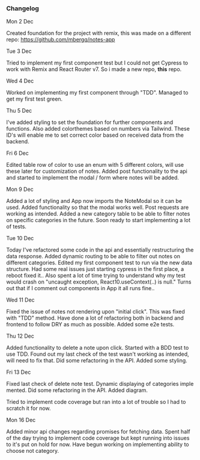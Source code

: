 ### Changelog

Mon 2 Dec

Created foundation for the project with remix, this was made on a different repo:
https://github.com/mbergq/notes-app

Tue 3 Dec

Tried to implement my first component test but I could not get Cypress to work with
Remix and React Router v7. So i made a new repo, **this** repo.

Wed 4 Dec

Worked on implementing my first component through "TDD". Managed to get my
first test green.

Thu 5 Dec

I've added styling to set the foundation for further components and functions. Also
added colorthemes based on numbers via Tailwind. These ID's will enable me to set
correct color based on received data from the backend.

Fri 6 Dec

Edited table row of color to use an enum with 5 different colors, will use these
later for customization of notes. Added post functionality to the api and started
to implement the modal / form where notes will be added.

Mon 9 Dec

Added a lot of styling and App now imports the NoteModal so it can be used. Added
functionality so that the modal works well. Post requests are working as intended.
Added a new category table to be able to filter notes on specific
categories in the future. Soon ready to start implementing a lot of tests.

Tue 10 Dec

Today I've refactored some code in the api and essentially restructuring the data response.
Added dynamic routing to be able to filter out notes on different categories. Edited
my first component test to run via the new data structure. Had some real issues just starting
cypress in the first place, a reboot fixed it.. Also spent a lot of time trying to understand
why my test would crash on "uncaught exception, React10.useContext(..) is null." Turns out
that if I comment out <Link /> components in App it all runs fine..

Wed 11 Dec

Fixed the issue of notes not rendering upon "initial click". This was fixed with "TDD" method.
Have done a lot of refactoring both in backend and frontend to follow DRY as much as possible.
Added some e2e tests.

Thu 12 Dec

Added functionality to delete a note upon click. Started with a BDD test to use TDD.
Found out my last check of the test wasn't working as intended, will need to fix that.
Did some refactoring in the API. Added some styling.

Fri 13 Dec

Fixed last check of delete note test. Dynamic displaying of categories imple
mented. Did some refactoring in the API. Added diagram. 

Tried to implement code coverage but ran into a lot of trouble so I had 
to scratch it for now.

Mon 16 Dec

Added minor api changes regarding promises for fetching data. Spent half of the
day trying to implement code coverage but kept running into issues to it's put on hold for now. Have begun working on implementing ability to choose not category.
